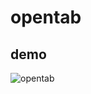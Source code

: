 # opentab
## demo
![opentab](https://github.com/ryusei1068/opentab/assets/61053124/13c525f8-932a-4f6f-b9ec-3c984cebf80f)

